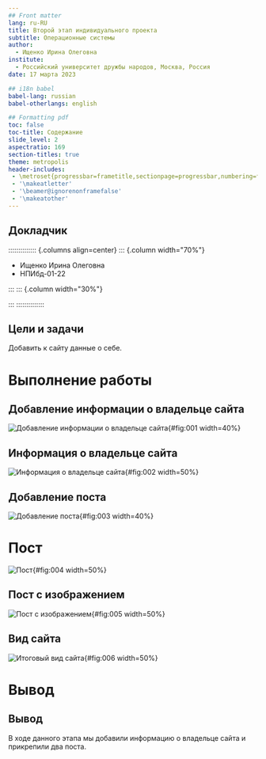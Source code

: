 ```yaml
---
## Front matter
lang: ru-RU
title: Второй этап индивидуального проекта
subtitle: Операционные системы
author:
  - Ищенко Ирина Олеговна
institute:
  - Российский университет дружбы народов, Москва, Россия
date: 17 марта 2023

## i18n babel
babel-lang: russian
babel-otherlangs: english

## Formatting pdf
toc: false
toc-title: Содержание
slide_level: 2
aspectratio: 169
section-titles: true
theme: metropolis
header-includes:
 - \metroset{progressbar=frametitle,sectionpage=progressbar,numbering=fraction}
 - '\makeatletter'
 - '\beamer@ignorenonframefalse'
 - '\makeatother'
---
```


## Докладчик

:::::::::::::: {.columns align=center}
::: {.column width="70%"}

  * Ищенко Ирина Олеговна
  * НПИбд-01-22

:::
::: {.column width="30%"}


:::
::::::::::::::

## Цели и задачи

Добавить к сайту данные о себе.

# Выполнение работы

## Добавление информации о владельце сайта

![Добавление информации о владельце сайта](image/1.png){#fig:001 width=40%}

## Информация о владельце сайта

![Информация о владельце сайта](image/2.png){#fig:002 width=50%}


## Добавление поста

![Добавление поста](image/4.png){#fig:003 width=40%}

# Пост

![Пост](image/3.png){#fig:004 width=50%}

## Пост с изображением

![Пост с изображением](image/7.png){#fig:005 width=50%}

## Вид сайта

![Итоговый вид сайта](image/8.png){#fig:006 width=50%}

# Вывод

## Вывод

В ходе данного этапа мы добавили информацию о владельце сайта и прикрепили два поста.
